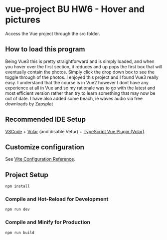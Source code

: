 # vue-project BU HW6 - Hover and pictures 

Access the Vue project through the src folder. 

## How to load this program ##
Being Vue3 this is pretty straightforward and is simply loaded, and when you hover over the first section, it reduces and up pops the first box that will eventually contain the photos.  Simply click the drop down box to see the toggle through of the photos. 
I enjoyed this project and I found Vue3 really easy.  I understand that the course is in Vue2 however I dont have any experience at all in Vue and so my rationale was to go with the latest and most efficient version rather than try to learn something that may now be out of date. 
I have also added some beach, ie waves audio via free downloads by Zapsplat

## Recommended IDE Setup

[VSCode](https://code.visualstudio.com/) + [Volar](https://marketplace.visualstudio.com/items?itemName=Vue.volar) (and disable Vetur) + [TypeScript Vue Plugin (Volar)](https://marketplace.visualstudio.com/items?itemName=Vue.vscode-typescript-vue-plugin).

## Customize configuration

See [Vite Configuration Reference](https://vitejs.dev/config/).

## Project Setup

```sh
npm install
```

### Compile and Hot-Reload for Development

```sh
npm run dev
```

### Compile and Minify for Production

```sh
npm run build
```
